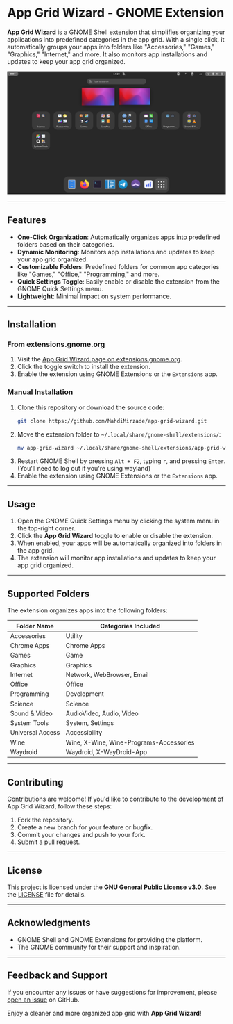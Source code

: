# App Grid Wizard - GNOME Extension

**App Grid Wizard** is a GNOME Shell extension that simplifies organizing your applications into predefined categories in the app grid. With a single click, it automatically groups your apps into folders like "Accessories," "Games," "Graphics," "Internet," and more. It also monitors app installations and updates to keep your app grid organized.

![App Grid Wizard in Action](screenshot.png)

---

## Features

- **One-Click Organization**: Automatically organizes apps into predefined folders based on their categories.
- **Dynamic Monitoring**: Monitors app installations and updates to keep your app grid organized.
- **Customizable Folders**: Predefined folders for common app categories like "Games," "Office," "Programming," and more.
- **Quick Settings Toggle**: Easily enable or disable the extension from the GNOME Quick Settings menu.
- **Lightweight**: Minimal impact on system performance.

---

## Installation

### From extensions.gnome.org
1. Visit the [App Grid Wizard page on extensions.gnome.org](https://extensions.gnome.org/extension/7867/app-grid-wizard/).
2. Click the toggle switch to install the extension.
3. Enable the extension using GNOME Extensions or the `Extensions` app.

### Manual Installation
1. Clone this repository or download the source code:
   ```bash
   git clone https://github.com/MahdiMirzade/app-grid-wizard.git
   ```
2. Move the extension folder to `~/.local/share/gnome-shell/extensions/`:
   ```bash
   mv app-grid-wizard ~/.local/share/gnome-shell/extensions/app-grid-wizard@mirzadeh.pro
   ```
3. Restart GNOME Shell by pressing `Alt + F2`, typing `r`, and pressing `Enter`. (You'll need to log out if you're using wayland)
4. Enable the extension using GNOME Extensions or the `Extensions` app.

---

## Usage

1. Open the GNOME Quick Settings menu by clicking the system menu in the top-right corner.
2. Click the **App Grid Wizard** toggle to enable or disable the extension.
3. When enabled, your apps will be automatically organized into folders in the app grid.
4. The extension will monitor app installations and updates to keep your app grid organized.

---

## Supported Folders

The extension organizes apps into the following folders:

| Folder Name         | Categories Included                          |
|----------------------|---------------------------------------------|
| Accessories          | Utility                                     |
| Chrome Apps          | Chrome Apps                                 |
| Games                | Game                                        |
| Graphics             | Graphics                                    |
| Internet             | Network, WebBrowser, Email                  |
| Office               | Office                                      |
| Programming          | Development                                 |
| Science              | Science                                     |
| Sound & Video        | AudioVideo, Audio, Video                    |
| System Tools         | System, Settings                            |
| Universal Access     | Accessibility                               |
| Wine                 | Wine, X-Wine, Wine-Programs-Accessories     |
| Waydroid             | Waydroid, X-WayDroid-App                    |

---

## Contributing

Contributions are welcome! If you'd like to contribute to the development of App Grid Wizard, follow these steps:

1. Fork the repository.
2. Create a new branch for your feature or bugfix.
3. Commit your changes and push to your fork.
4. Submit a pull request.

---

## License

This project is licensed under the **GNU General Public License v3.0**. See the [LICENSE](LICENSE) file for details.

---

## Acknowledgments

- GNOME Shell and GNOME Extensions for providing the platform.
- The GNOME community for their support and inspiration.

---

## Feedback and Support

If you encounter any issues or have suggestions for improvement, please [open an issue](https://github.com/MahdiMirzade/app-grid-wizard/issues) on GitHub.

Enjoy a cleaner and more organized app grid with **App Grid Wizard**!
